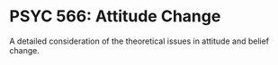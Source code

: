 # PSYC 566: Attitude Change

A detailed consideration of the theoretical issues in attitude and belief change.